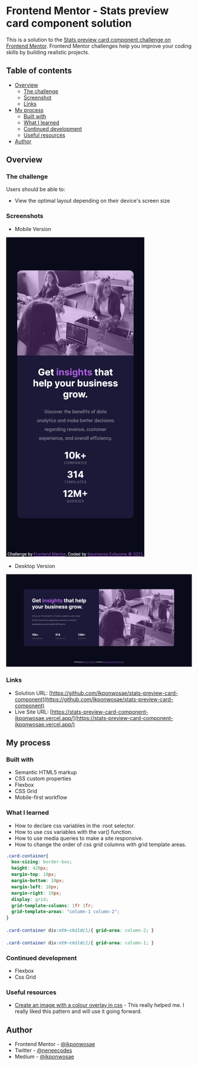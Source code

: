 # Frontend Mentor - Stats preview card component solution

This is a solution to the [Stats preview card component challenge on Frontend Mentor](https://www.frontendmentor.io/challenges/stats-preview-card-component-8JqbgoU62). Frontend Mentor challenges help you improve your coding skills by building realistic projects.

## Table of contents

- [Overview](#overview)
  - [The challenge](#the-challenge)
  - [Screenshot](#screenshot)
  - [Links](#links)
- [My process](#my-process)
  - [Built with](#built-with)
  - [What I learned](#what-i-learned)
  - [Continued development](#continued-development)
  - [Useful resources](#useful-resources)
- [Author](#author)


## Overview

### The challenge

Users should be able to:

- View the optimal layout depending on their device's screen size

### Screenshots

- Mobile Version

![](./images/screenshot-mobile.png)


- Desktop Version

![](./images/screenshot-desktop.png)


### Links

- Solution URL: [https://github.com/Ikponwosae/stats-preview-card-component](https://github.com/Ikponwosae/stats-preview-card-component)
- Live Site URL: [https://stats-preview-card-component-ikponwosae.vercel.app/](https://stats-preview-card-component-ikponwosae.vercel.app/)

## My process

### Built with

- Semantic HTML5 markup
- CSS custom properties
- Flexbox
- CSS Grid
- Mobile-first workflow


### What I learned

- How to declare css variables in the :root selector.
- How to use css variables with the var() function.
- How to use media queries to make a site responsive.
- How to change the order of css grid columns with grid template areas.


```css
.card-container{
  box-sizing: border-box;
  height: 420px;
  margin-top: 10px;
  margin-bottom: 10px;
  margin-left: 10px;
  margin-right: 10px;
  display: grid;
  grid-template-columns: 1fr 1fr;
  grid-template-areas: "column-1 column-2";
}

.card-container div:nth-child(1){ grid-area: column-2; }

.card-container div:nth-child(2){ grid-area: column-1; }
```

### Continued development

- Flexbox
- Css Grid


### Useful resources

- [Create an image with a colour overlay in css](https://dev.to/ellen_dev/two-ways-to-achieve-an-image-colour-overlay-with-css-eio) - This really helped me. I really liked this pattern and will use it going forward.


## Author

- Frontend Mentor - [@ikponwosae](https://www.frontendmentor.io/profile/ikponwosae)
- Twitter - [@neneecodes](https://www.twitter.com/neneecodes)
- Medium - [@ikponwosae](https://medium.com/@ikponwosae)
